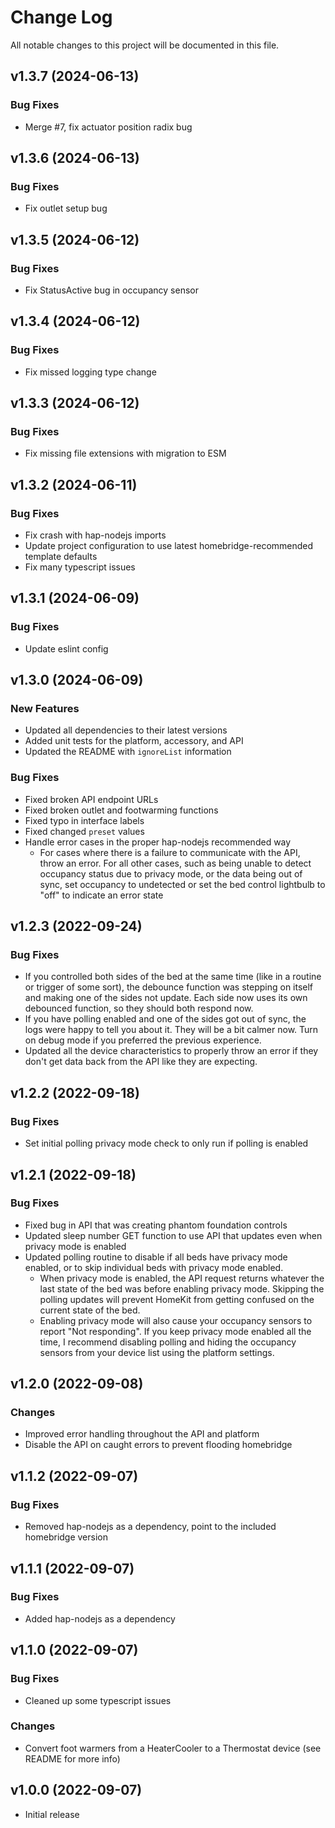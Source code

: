 # Change Log

All notable changes to this project will be documented in this file.

## v1.3.7 (2024-06-13)

### Bug Fixes

- Merge #7, fix actuator position radix bug

## v1.3.6 (2024-06-13)

### Bug Fixes

- Fix outlet setup bug

## v1.3.5 (2024-06-12)

### Bug Fixes

- Fix StatusActive bug in occupancy sensor

## v1.3.4 (2024-06-12)

### Bug Fixes

- Fix missed logging type change

## v1.3.3 (2024-06-12)

### Bug Fixes

- Fix missing file extensions with migration to ESM

## v1.3.2 (2024-06-11)

### Bug Fixes

- Fix crash with hap-nodejs imports
- Update project configuration to use latest homebridge-recommended template defaults
- Fix many typescript issues

## v1.3.1 (2024-06-09)

### Bug Fixes

- Update eslint config

## v1.3.0 (2024-06-09)

### New Features

- Updated all dependencies to their latest versions
- Added unit tests for the platform, accessory, and API
- Updated the README with `ignoreList` information

### Bug Fixes

- Fixed broken API endpoint URLs
- Fixed broken outlet and footwarming functions
- Fixed typo in interface labels
- Fixed changed `preset` values
- Handle error cases in the proper hap-nodejs recommended way
  - For cases where there is a failure to communicate with the API, throw an error. For all other cases, such as being unable to detect occupancy status due to privacy mode, or the data being out of sync, set occupancy to undetected or set the bed control lightbulb to "off" to indicate an error state

## v1.2.3 (2022-09-24)

### Bug Fixes

- If you controlled both sides of the bed at the same time (like in a routine or trigger of some sort), 
  the debounce function was stepping on itself and making one of the sides not update. Each side now 
  uses its own debounced function, so they should both respond now.
- If you have polling enabled and one of the sides got out of sync, the logs were happy to tell you about it.
  They will be a bit calmer now. Turn on debug mode if you preferred the previous experience.
- Updated all the device characteristics to properly throw an error if they don't get data back from the 
  API like they are expecting. 

## v1.2.2 (2022-09-18)

### Bug Fixes

- Set initial polling privacy mode check to only run if polling is enabled

## v1.2.1 (2022-09-18)

### Bug Fixes

- Fixed bug in API that was creating phantom foundation controls
- Updated sleep number GET function to use API that updates even when privacy mode is enabled
- Updated polling routine to disable if all beds have privacy mode enabled, or to skip individual
  beds with privacy mode enabled. 
  - When privacy mode is enabled, the API request returns whatever the last state of the bed was
    before enabling privacy mode. Skipping the polling updates will prevent HomeKit from getting
    confused on the current state of the bed.
  - Enabling privacy mode will also cause your occupancy sensors to report "Not responding". If
    you keep privacy mode enabled all the time, I recommend disabling polling and hiding the 
    occupancy sensors from your device list using the platform settings. 

## v1.2.0 (2022-09-08)

### Changes

- Improved error handling throughout the API and platform
- Disable the API on caught errors to prevent flooding homebridge

## v1.1.2 (2022-09-07)

### Bug Fixes

- Removed hap-nodejs as a dependency, point to the included homebridge version

## v1.1.1 (2022-09-07)

### Bug Fixes

- Added hap-nodejs as a dependency

## v1.1.0 (2022-09-07)

### Bug Fixes

- Cleaned up some typescript issues

### Changes

- Convert foot warmers from a HeaterCooler to a Thermostat device (see README for more info)

## v1.0.0 (2022-09-07)

- Initial release

